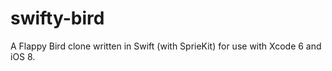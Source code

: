 swifty-bird
===========

A Flappy Bird clone written in Swift (with SprieKit) for use with Xcode 6 and iOS 8.
